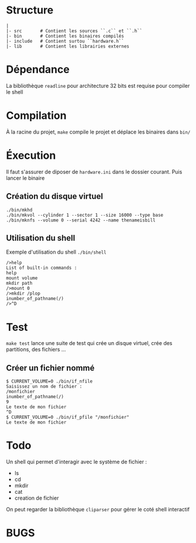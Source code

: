 # Structure

    |
    |- src       # Contient les sources ``.c`` et ``.h``
    |- bin       # Contient les binaires compilés
    |- include   # Contient surtou ``hardware.h``
    |- lib       # Contient les librairies externes

# Dépendance

La bibliothèque ``readline`` pour architecture 32 bits est requise pour compiler le shell

# Compilation

À la racine du projet, ``make`` compile le projet et déplace les binaires dans ``bin/``

# Éxecution

Il faut s'assurer de diposer de ``hardware.ini`` dans le dossier courant. Puis lancer le binaire

## Création du disque virtuel

```
./bin/mkhd
./bin/mkvol --cylinder 1 --sector 1 --size 16000 --type base
./bin/mknfs --volume 0 --serial 4242 --name thenameisbill
```

## Utilisation du shell

Exemple d'utilisation du shell ``./bin/shell``

```
/>help
List of built-in commands :
help
mount volume
mkdir path
/>mount 0
/>mkdir /plop
inumber_of_pathname(/)
/>^D
```

# Test

``make test`` lance une suite de test qui crée un disque virtuel, crée des partitions, des fichiers …

## Créer un fichier nommé

    $ CURRENT_VOLUME=0 ./bin/if_nfile
    Saisissez un nom de fichier :
    /monfichier
    inumber_of_pathname(/)
    9
    Le texte de mon fichier
    ^D
    $ CURRENT_VOLUME=0 ./bin/if_pfile "/monfichier"
    Le texte de mon fichier

# Todo

Un shell qui permet d'interagir avec le système de fichier :

  + ls
  + cd
  + mkdir
  + cat
  + creation de fichier

On peut regarder la bibliothèque ``cliparser`` pour gérer le coté shell interactif

# BUGS

